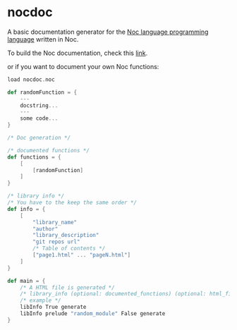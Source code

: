 # nocdoc

A basic documentation generator for the [Noc language programming language](https://github.com/mortim/noc) written in Noc.

To build the Noc documentation, check this [link](https://github.com/mortim/noc/wiki/Installation#building-the-noc-documentation-only-the-v0100).

or if you want to document your own Noc functions:

```scala
load nocdoc.noc

def randomFunction = {
    ---
    docstring...
    ---
    some code...
}

/* Doc generation */

/* documented functions */
def functions = {
    [
        [randomFunction]
    ]
}

/* library info */
/* You have to the keep the same order */
def info = {
    [
        "library_name"
        "author"
        "library_description"
        "git repos url"
        /* Table of contents */
        ["page1.html" ... "pageN.html"]
    ]
}

def main = {
    /* A HTML file is generated */
    /* library_info (optional: documented_functions) (optional: html_filename) is_the_homepage generate */
    /* example */
    libInfo True generate
    libInfo prelude "random_module" False generate
}
```
